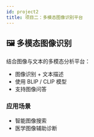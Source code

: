 ```yaml
---
id: project2
title: 项目二：多模态图像识别平台
---
```


## 🖼️ 多模态图像识别

结合图像与文本的多模态分析平台：

- 图像识别 + 文本描述
- 使用 BLIP / CLIP 模型
- 支持图像问答

### 应用场景
- 智能图像搜索
- 医学图像辅助诊断
